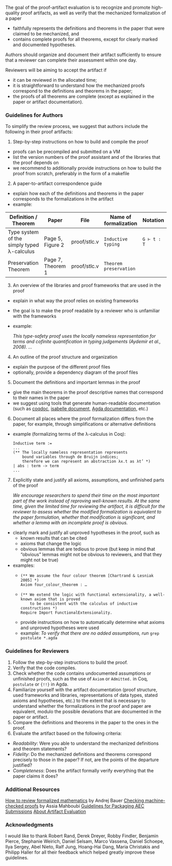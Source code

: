 The goal of the proof-artifact evaluation is to recognize and promote high-quality proof artifacts, as well as verify that the mechanized formalization of a paper
* faithfully represents the definitions and theorems in the paper that were claimed to be mechanized, and
* contains complete proofs for all theorems, except for clearly marked and documented  hypotheses.

Authors should organize and document their artifact sufficiently to ensure that a reviewer can complete their assessment within one day.

Reviewers will be aiming to accept the artifact if
* it can be reviewed in the allocated time;
* it is straightforward to understand how the mechanized proofs correspond to the definitions and theorems in the paper;
* the proofs of all theorems are complete (except as explained in the paper or artifact documentation).

### Guidelines for Authors

To simplify the review process, we suggest that authors include the following in their proof artifacts:
1. Step-by-step instructions on how to build and compile the proof
 * proofs can be precompiled and submitted on a VM
 * list the version numbers of the proof assistant and of the libraries that the proof depends on
 * we recommend to additionally provide instructions on how to build the proof from scratch, preferably in the form of a makefile 

2. A paper-to-artifact correspondence guide
 * explain how each of the definitions and theorems in the paper corresponds to the formalizations in the artifact
 * example:


|  Definition / Theorem                          | Paper              | File         |  Name of formalization | Notation    |
|------------------------------------------------|--------------------|--------------|------------------------|-------------|
|  Type system of the<br>simply typed λ-calculus |  Page 5, Figure 2  | proof/stlc.v |  `Inductive typing`    | `G ⊢ t : T` |
|  Preservation Theorem                          |  Page 7, Theorem 1 | proof/stlc.v |  `Theorem preservation`|             |


3. An overview of the libraries and proof frameworks that are used in the proof
 * explain in what way the proof relies on existing frameworks
 * the goal is to make the proof readable by a reviewer who is unfamiliar with the frameworks
 * example: 
  
   _This type-safety proof uses the locally nameless representation for terms and cofinite quantification in typing judgements (Aydemir et al., 2008). …_

4. An outline of the proof structure and organization
 * explain the purpose of the different proof files
 * optionally, provide a dependency diagram of the proof files

5. Document the definitions and important lemmas in the proof
 * give the main theorems in the proof descriptive names that correspond to their names in the paper
 * we suggest using tools that generate human-readable documentation (such as 
   [coqdoc](http://manpages.ubuntu.com/manpages/xenial/man1/coqdoc.1.html),
   [isabelle document](https://isabelle.in.tum.de/doc/system.pdf), 
   [Agda documentation](https://agda.readthedocs.io/en/v2.5.3/contribute/documentation.html?highlight=documentation), etc.)

6. Document all places where the proof formalization differs from the paper, for example, through simplifications or alternative definitions
  * example (formalizing terms of the λ-calculus in Coq):
    ```coq
    Inductive term := 
    ... 
    (** The locally nameless representation represents
        bound variables through de Bruijn indices;
        therefore we can represent an abstraction λx.t as λt’ *)
    | abs : term -> term
    ...
    ```
7. Explicitly state and justify all axioms, assumptions, and unfinished parts of the proof
 
   _We encourage researchers to spend their time on the most important part of the work instead of reproving well-known results. At the same time, given the limited time for reviewing the artifact, it is difficult for the reviewer to assess whether the modified formalization is equivalent to the paper formulation, whether that modification is significant, and whether a lemma with an incomplete proof is obvious._
  * clearly mark and justify all unproved hypotheses in the proof, such as
    - known results that can be cited
    - axioms that change the logic
    - obvious lemmas that are tedious to prove (but keep in mind that “obvious” lemmas might not be obvious to reviewers, and that they might not be true)
  * examples:
    - ```coq
      (** We assume the four colour theorem [Chartrand & Lesniak 2005] *)
      Axiom four_colour_theorem : …
      ```
    - ```coq
      (** We extend the logic with functional extensionality, a well-known axiom that is proved    
          to be consistent with the calculus of inductive constructions *)
      Require Import FunctionalExtensionality.
      ```
    - provide instructions on how to automatically determine what axioms and unproved hypotheses were used
    - example: 
      _To verify that there are no added assumptions, run_ `grep postulate *.agda`


### Guidelines for Reviewers

1. Follow the step-by-step instructions to build the proof.
2. Verify that the code compiles.
3. Check whether the code contains undocumented assumptions or unfinished proofs, such as the use of `Axiom` or `Admitted.` in Coq, `postulate` or `{!!}` in Agda.
4. Familiarize yourself with the artifact documentation (proof structure, used frameworks and libraries, representations of data types, stated axioms and hypotheses, etc.) to the extent that is necessary to understand whether the formalizations in the proof and paper are equivalent, modulo the possible deviations that are documented in the paper or artifact.
5. Compare the definitions and theorems in the paper to the ones in the proof. 
6. Evaluate the artifact based on the following criteria:
  * *Readability*: Were you able to understand the mechanized definitions and theorem statements?
  * *Fidelity*: Do the mechanized definitions and theorems correspond precisely to those in the paper? If not, are the points of the departure justified?
  * *Completeness*:  Does the artifact formally verify everything that the paper claims it does?

### Additional Resources
[How to review formalized mathematics](http://math.andrej.com/2013/08/19/how-to-review-formalized-mathematics/) by Andrej Bauer
[Checking machine-checked proofs](https://project.inria.fr/coqexchange/checking-machine-checked-proofs/) by Assia Mahboubi
[Guidelines for Packaging AEC Submissions](http://www.artifact-eval.org/guidelines.html)
[About Artifact Evaluation](http://www.artifact-eval.org/about.html)

### Acknowledgments
I would like to thank Robert Rand, Derek Dreyer, Robby Findler, Benjamin Pierce, Stephanie Weirich, Daniel Selsam, Marco Vassena, Daniel Schoepe, Ilya Sergey, Abel Nieto, Ralf Jung, Hoang-Hai Dang, Maria Christakis and Philipp Haller for all their feedback which helped greatly improve these guidelines.
